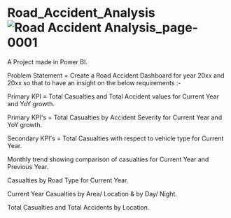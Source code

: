 # Road_Accident_Analysis![Road Accident Analysis_page-0001](https://github.com/FSD-Piyush/Road_Accident_Analysis/assets/113818438/7b97bad0-c889-45bc-a5e6-65d4a059ade6)
A Project made in Power BI.

Problem Statement = Create a Road Accident Dashboard for year 20xx and 20xx so that to have an insight on the below requirements :-

Primary KPI = Total Casualties and Total Accident values for Current Year and YoY growth.

Primary KPI's = Total Casualties by Accident Severity for Current Year and YoY growth.

Secondary KPI's = Total Casualties with respect to vehicle type for Current Year.

Monthly trend showing comparison of casualties for Current Year and Previous Year.

Casualties by Road Type for Current Year.

Current Year Casualties by Area/ Location & by Day/ Night.

Total Casualties and Total Accidents by Location. 
